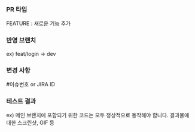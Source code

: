 ### PR 타입

FEATURE : 새로운 기능 추가

### 반영 브랜치

ex) feat/login -> dev

### 변경 사항

#이슈번호 or JIRA ID

### 테스트 결과

ex) 메인 브랜치에 포함되기 위한 코드는 모두 정상적으로 동작해야 합니다. 결과물에 대한 스크린샷, GIF 등
